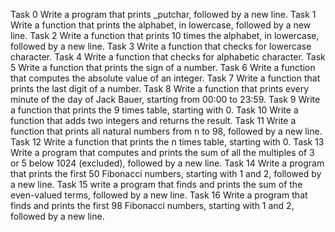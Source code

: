 Task 0 Write a program that prints _putchar, followed by a new line.
Task 1 Write a function that prints the alphabet, in lowercase, followed by a new line.
Task 2 Write a function that prints 10 times the alphabet, in lowercase, followed by a new line.
Task 3 Write a function that checks for lowercase character.
Task 4 Write a function that checks for alphabetic character.
Task 5 Write a function that prints the sign of a number.
Task 6 Write a function that computes the absolute value of an integer.
Task 7 Write a function that prints the last digit of a number.
Task 8 Write a function that prints every minute of the day of Jack Bauer, starting from 00:00 to 23:59.
Task 9 Write a function that prints the 9 times table, starting with 0.
Task 10 Write a function that adds two integers and returns the result.
Task 11 Write a function that prints all natural numbers from n to 98, followed by a new line.
Task 12 Write a function that prints the n times table, starting with 0.
Task 13 Write a program that computes and prints the sum of all the multiples of 3 or 5 below 1024 (excluded), followed by a new line.
Task 14 Write a program that prints the first 50 Fibonacci numbers, starting with 1 and 2, followed by a new line.
Task 15 write a program that finds and prints the sum of the even-valued terms, followed by a new line.
Task 16 Write a program that finds and prints the first 98 Fibonacci numbers, starting with 1 and 2, followed by a new line. 

